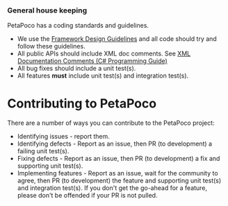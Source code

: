 ### **General house keeping**

PetaPoco has a coding standards and guidelines. 
- We use the [Framework Design Guidelines] and all code should try and follow these guidelines. 
- All public APIs should include XML doc comments. See [XML Documentation Comments (C# Programming Guide)]
- All bug fixes should include a unit test(s). 
- All features **must** include unit test(s) and integration test(s).

Contributing to PetaPoco
=========================

There are a number of ways you can contribute to the PetaPoco project:

* Identifying issues - report them.
* Identifying defects - Report as an issue, then PR (to development) a failing unit test(s).
* Fixing defects - Report as an issue, then PR (to development) a fix and supporting unit test(s).
* Implementing features - Report as an issue, wait for the community to agree, then PR (to development) the feature and supporting unit test(s) and integration test(s). If you don't get the go-ahead for a feature, please don't be offended if your PR is not pulled.

[Framework Design Guidelines]:https://msdn.microsoft.com/en-us/library/ms229042.aspx
[XML Documentation Comments (C# Programming Guide)]:https://msdn.microsoft.com/en-us/library/b2s063f7.aspx

